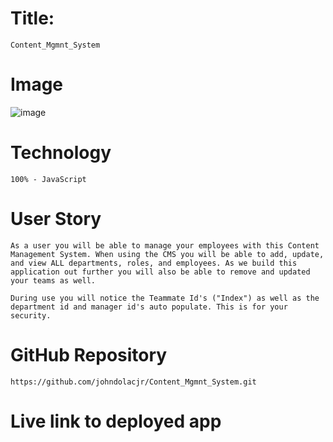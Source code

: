 # Title:
    Content_Mgmnt_System

# Image
![image](https://user-images.githubusercontent.com/69832533/101447822-37cf5b80-38e3-11eb-8f4a-122af5383a52.png)


# Technology 
    100% - JavaScript

# User Story
    As a user you will be able to manage your employees with this Content Management System. When using the CMS you will be able to add, update, and view ALL departments, roles, and employees. As we build this application out further you will also be able to remove and updated your teams as well. 
    
    During use you will notice the Teammate Id's ("Index") as well as the department id and manager id's auto populate. This is for your security.
    
# GitHub Repository
    https://github.com/johndolacjr/Content_Mgmnt_System.git
    
# Live link to deployed app    
